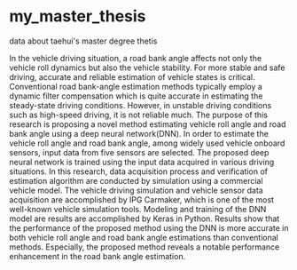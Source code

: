 # my_master_thesis
data about taehui's master degree thetis

 In the vehicle driving situation, a road bank angle affects not only the vehicle roll dynamics but also the vehicle stability. For more stable and safe driving, accurate
and reliable estimation of vehicle states is critical. Conventional road bank-angle estimation methods typically employ a dynamic filter compensation which is quite accurate in estimating the steady-state driving conditions. However, in unstable driving conditions such as high-speed driving, it is not reliable much.
 The purpose of this research is proposing a novel method estimating vehicle roll angle and road bank angle using a deep neural network(DNN). In order to estimate the vehicle roll angle and road bank angle, among widely used vehicle onboard sensors, input data from five sensors are selected. The proposed deep neural network is trained using the input data acquired in various driving situations.
 In this research, data acquisition process and verification of estimation algorithm are conducted by simulation using a commercial vehicle model. The vehicle driving simulation and vehicle sensor data acquisition are accomplished by IPG Carmaker, which is one of the most well-known vehicle simulation tools. Modeling and training of the DNN model are results are accomplished by Keras in Python. 
 Results show that the performance of the proposed method using the DNN is more accurate in both vehicle roll angle and road bank angle estimations than conventional methods. Especially, the proposed method reveals a notable performance enhancement in the road bank angle estimation.
 
 

